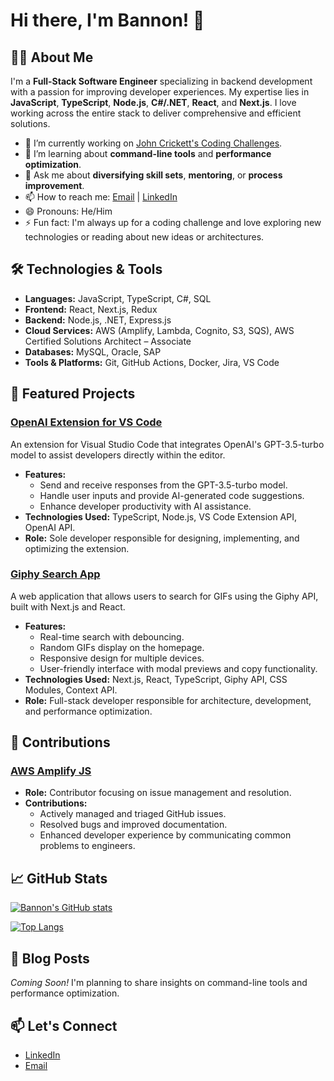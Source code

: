 # Hi there, I'm Bannon! 👋

## 👨‍💻 About Me

I'm a **Full-Stack Software Engineer** specializing in backend development with a passion for improving developer experiences. My expertise lies in **JavaScript**, **TypeScript**, **Node.js**, **C#/.NET**, **React**, and **Next.js**. I love working across the entire stack to deliver comprehensive and efficient solutions.

- 🔭 I’m currently working on [John Crickett's Coding Challenges](https://codingchallenges.fyi/challenges/intro/).
- 🌱 I’m learning about **command-line tools** and **performance optimization**.
- 💬 Ask me about **diversifying skill sets**, **mentoring**, or **process improvement**.
- 📫 How to reach me: [Email](mailto:bannon.n.tanner@gmail.com) | [LinkedIn](https://www.linkedin.com/in/bannon-tanner/)
- 😄 Pronouns: He/Him
- ⚡ Fun fact: I'm always up for a coding challenge and love exploring new technologies or reading about new ideas or architectures.

## 🛠️ Technologies & Tools

- **Languages:** JavaScript, TypeScript, C#, SQL
- **Frontend:** React, Next.js, Redux
- **Backend:** Node.js, .NET, Express.js
- **Cloud Services:** AWS (Amplify, Lambda, Cognito, S3, SQS), AWS Certified Solutions Architect – Associate
- **Databases:** MySQL, Oracle, SAP
- **Tools & Platforms:** Git, GitHub Actions, Docker, Jira, VS Code

## 🚀 Featured Projects

### [OpenAI Extension for VS Code](https://github.com/tannerabread/openai-extension)

An extension for Visual Studio Code that integrates OpenAI's GPT-3.5-turbo model to assist developers directly within the editor.

- **Features:**
  - Send and receive responses from the GPT-3.5-turbo model.
  - Handle user inputs and provide AI-generated code suggestions.
  - Enhance developer productivity with AI assistance.
- **Technologies Used:** TypeScript, Node.js, VS Code Extension API, OpenAI API.
- **Role:** Sole developer responsible for designing, implementing, and optimizing the extension.

### [Giphy Search App](https://github.com/tannerabread/giphy-search-nextjs)

A web application that allows users to search for GIFs using the Giphy API, built with Next.js and React.

- **Features:**
  - Real-time search with debouncing.
  - Random GIFs display on the homepage.
  - Responsive design for multiple devices.
  - User-friendly interface with modal previews and copy functionality.
- **Technologies Used:** Next.js, React, TypeScript, Giphy API, CSS Modules, Context API.
- **Role:** Full-stack developer responsible for architecture, development, and performance optimization.

## 🤝 Contributions

### [AWS Amplify JS](https://github.com/aws-amplify/amplify-js)

- **Role:** Contributor focusing on issue management and resolution.
- **Contributions:**
  - Actively managed and triaged GitHub issues.
  - Resolved bugs and improved documentation.
  - Enhanced developer experience by communicating common problems to engineers.

## 📈 GitHub Stats

[![Bannon's GitHub stats](https://github-readme-stats.vercel.app/api?username=tannerabread&show_icons=true&theme=default)](https://github.com/tannerabread)

[![Top Langs](https://github-readme-stats.vercel.app/api/top-langs/?username=tannerabread&layout=compact&theme=cobalt&hide_border=true&bg_color=0D1117)](https://github.com/anuraghazra/github-readme-stats)

## 📝 Blog Posts

*Coming Soon!* I'm planning to share insights on command-line tools and performance optimization.

## 📫 Let's Connect

- [LinkedIn](https://www.linkedin.com/in/bannon-tanner/)
- [Email](mailto:bannon.n.tanner@gmail.com)
